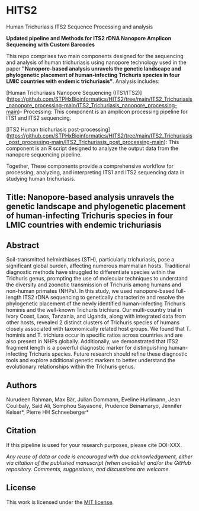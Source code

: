 # HITS2
Human 
Trichuriasis 
ITS2 
Sequence
Processing and analysis

**Updated pipeline and Methods for ITS2 rDNA Nanopore Amplicon Sequencing with Custom Barcodes**

This repo comprises two main components designed for the sequencing and analysis of human trichuriasis using nanopore technology used in the paper **"Nanopore-based analysis unravels the genetic landscape and phylogenetic placement of human-infecting Trichuris species in four LMIC countries with endemic trichuriasis"**. Analysis includes:

[Human Trichuriasis Nanopore Sequencing (ITS1/ITS2)] (https://github.com/STPHxBioinformatics/HITS2/tree/main/ITS2_Trichuriasis_nanopore_processing-main/ITS2_Trichuriasis_nanopore_processing-main)- Processing: This component is an amplicon processing pipeline for ITS1 and ITS2 sequencing.

[ITS2 Human trichuriasis post-processing] (https://github.com/STPHxBioinformatics/HITS2/tree/main/ITS2_Trichuriasis_post_processing-main/ITS2_Trichuriasis_post_processing-main): This component is an R script designed to analyze the output data from the nanopore sequencing pipeline.

Together, These components provide a comprehensive workflow for processing, analyzing, and interpreting ITS1 and ITS2 sequencing data in studying human trichuriasis.

## Title: Nanopore-based analysis unravels the genetic landscape and phylogenetic placement of human-infecting Trichuris species in four LMIC countries with endemic trichuriasis

## Abstract
Soil-transmitted helminthiases (STH), particularly trichuriasis, pose a significant global burden, affecting numerous mammalian hosts. Traditional diagnostic methods have struggled to differentiate species within the Trichuris genus, prompting the use of molecular techniques to understand the diversity and zoonotic transmission of Trichuris among humans and non-human primates (NHPs). In this study, we used nanopore-based full-length ITS2 rDNA sequencing to genetically characterize and resolve the phylogenetic placement of the newly identified human-infecting Trichuris hominis and the well-known Trichuris trichiura. Our multi-country trial in Ivory Coast, Laos, Tanzania, and Uganda, along with integrated data from other hosts, revealed 2 distinct clusters of Trichuris species of humans closely associated with taxonomically related host groups. We found that T. hominis and T. trichiura occur in specific ratios across countries and are also present in NHPs globally. Additionally, we demonstrated that ITS2 fragment length is a powerful diagnostic marker for distinguishing human-infecting Trichuris species. Future research should refine these diagnostic tools and explore additional genetic markers to better understand the evolutionary relationships within the Trichuris genus.

## Authors

Nurudeen Rahman, Max Bär, Julian Dommann, Eveline Hurlimann, Jean Coulibaly, Said Ali, Somphou Sayasone, Prudence Beinamaryo, Jennifer Keiser*, Pierre HH Schneeberger* 

## Citation
If this pipeline is used for your research purposes, please cite DOI-XXX.

_Any reuse of data or code is encouraged with due acknowledgement, either via citation of the published manuscript (when available) and/or the GitHub repository. Comments, suggestions, and discussions are welcome._

## License
This work is licensed under the [MIT license](LICENSE).
